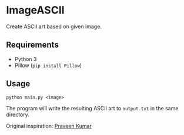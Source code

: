 # ImageASCII
Create ASCII art based on given image.
## Requirements
* Python 3
* Pillow (`pip install Pillow`)
## Usage
```
python main.py <image>
```
The program will write the resulting ASCII art to `output.txt` in the same directory.

Original inspiration: [Praveen Kumar](https://www.hackerearth.com/practice/notes/beautiful-python-a-simple-ascii-art-generator-from-images/)
